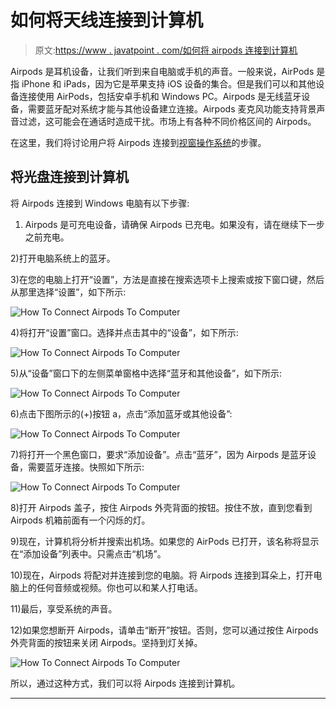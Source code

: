 # 如何将天线连接到计算机

> 原文:[https://www . javatpoint . com/如何将 airpods 连接到计算机](https://www.javatpoint.com/how-to-connect-airpods-to-computer)

Airpods 是耳机设备，让我们听到来自电脑或手机的声音。一般来说，AirPods 是指 iPhone 和 iPads，因为它是苹果支持 iOS 设备的集合。但是我们可以和其他设备连接使用 AirPods，包括安卓手机和 Windows PC。Airpods 是无线蓝牙设备，需要蓝牙配对系统才能与其他设备建立连接。Airpods 麦克风功能支持背景声音过滤，这可能会在通话时造成干扰。市场上有各种不同价格区间的 Airpods。

在这里，我们将讨论用户将 Airpods 连接到[视窗操作系统](https://www.javatpoint.com/windows)的步骤。

## 将光盘连接到计算机

将 Airpods 连接到 Windows 电脑有以下步骤:

1) Airpods 是可充电设备，请确保 Airpods 已充电。如果没有，请在继续下一步之前充电。

2)打开电脑系统上的蓝牙。

3)在您的电脑上打开“设置”，方法是直接在搜索选项卡上搜索或按下窗口键，然后从那里选择“设置”，如下所示:

![How To Connect Airpods To Computer](../Images/aaa64ad254316f038436872687aaf16c.png)

4)将打开“设置”窗口。选择并点击其中的“设备”，如下所示:

![How To Connect Airpods To Computer](../Images/f13c6e232f61f42b31b5e4c937ee1602.png)

5)从“设备”窗口下的左侧菜单窗格中选择“蓝牙和其他设备”，如下所示:

![How To Connect Airpods To Computer](../Images/427115db649107d4f734e94d0b82fd35.png)

6)点击下图所示的(+)按钮 a，点击“添加蓝牙或其他设备”:

![How To Connect Airpods To Computer](../Images/ec91ed5b36f0940a971d4e529acfcc7d.png)

7)将打开一个黑色窗口，要求“添加设备”。点击“蓝牙”，因为 Airpods 是蓝牙设备，需要蓝牙连接。快照如下所示:

![How To Connect Airpods To Computer](../Images/f6a3dc0fdf7582ab022768870d1c5a7e.png)

8)打开 Airpods 盖子，按住 Airpods 外壳背面的按钮。按住不放，直到您看到 Airpods 机箱前面有一个闪烁的灯。

9)现在，计算机将分析并搜索出机场。如果您的 AirPods 已打开，该名称将显示在“添加设备”列表中。只需点击“机场”。

10)现在，Airpods 将配对并连接到您的电脑。将 Airpods 连接到耳朵上，打开电脑上的任何音频或视频。你也可以和某人打电话。

11)最后，享受系统的声音。

12)如果您想断开 Airpods，请单击“断开”按钮。否则，您可以通过按住 Airpods 外壳背面的按钮来关闭 Airpods。坚持到灯关掉。

![How To Connect Airpods To Computer](../Images/1a2373c1dd4e419e5793d399a5585d7b.png)

所以，通过这种方式，我们可以将 Airpods 连接到计算机。

* * *